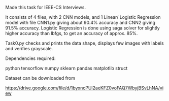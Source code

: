 Made this task for IEEE-CS Interviews.

It consists of 4 files, with 2 CNN models, and 1 Linear/ Logistic Regression model with file CNN1.py giving about 90.4% accuracy and CNN2 giving 91.5% accuracy.
Logistic Regression is done using saga solver for slightly higher accuracy than lbfgs, to get an accuracy of approx. 85%.

Task0.py checks and prints the data shape, displays few images with labels and verifies grayscale.

Dependencies required:

python
tensorflow
numpy
sklearn
pandas
matplotlib
struct

Dataset can be downloaded from

https://drive.google.com/file/d/1byxncPUl2aeKFZ0voFAQ7WbyjBSvLhNA/view

